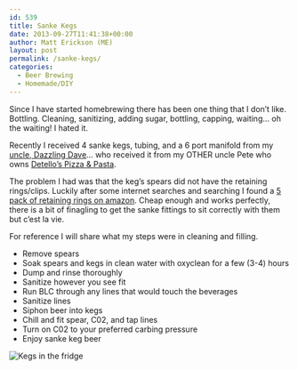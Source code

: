 ```yaml
---
id: 539
title: Sanke Kegs
date: 2013-09-27T11:41:38+00:00
author: Matt Erickson (ME)
layout: post
permalink: /sanke-kegs/
categories:
  - Beer Brewing
  - Homemade/DIY
---
```

Since I have started homebrewing there has been one thing that I don&#8217;t like. Bottling. Cleaning, sanitizing, adding sugar, bottling, capping, waiting&#8230; oh the waiting! I hated it.  


  
Recently I received 4 sanke kegs, tubing, and a 6 port manifold from my <a href="http://dazzlingdave.com" title="Dazzling Dave" target="_blank" rel="external">uncle, Dazzling Dave</a>&#8230; who received it from my OTHER uncle Pete who owns <a href="http://detellospizza.us/" title="Detellos" target="_blank" rel="external">Detello&#8217;s Pizza & Pasta</a>.  


  
The problem I had was that the keg&#8217;s spears did not have the retaining rings/clips. Luckily after some internet searches and searching I found a <a href="http://www.amazon.com/gp/product/B0062O3W76/ref=oh_details_o04_s00_i00?ie=UTF8&#038;psc=1" title="Amazon Retaining Rings" target="_blank" rel="external">5 pack of retaining rings on amazon</a>. Cheap enough and works perfectly, there is a bit of finagling to get the sanke fittings to sit correctly with them but c&#8217;est la vie.  


  
For reference I will share what my steps were in cleaning and filling.
  


  * Remove spears
  * Soak spears and kegs in clean water with oxyclean for a few (3-4) hours
  * Dump and rinse thoroughly
  * Sanitize however you see fit
  * Run BLC through any lines that would touch the beverages
  * Sanitize lines
  * Siphon beer into kegs
  * Chill and fit spear, C02, and tap lines
  * Turn on C02 to your preferred carbing pressure
  * Enjoy sanke keg beer

<img src="http://i1.wp.com/lh5.googleusercontent.com/-KqU3eOPuve4/Uj4DKbE0j4I/AAAAAAAAElo/2L2v0HdLcOI/w489-h865-no/IMAG0012.jpg?w=750&#038;ssl=1" alt="Kegs in the fridge" rel="external" data-recalc-dims="1" />